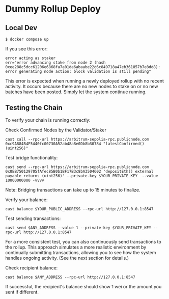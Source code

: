 # Dummy Rollup Deploy

## Local Dev

```
$ docker compose up
```

If you see this error:
```
error acting as staker                   
err="error advancing stake from node 2 (hash 0xee288c5dcc61206e6868fa7a01da6abaabe22d6c849718a47eb361857b7e8dd8): error generating node action: block validation is still pending"
```
This error is expected when running a newly deployed rollup with no recent activity. It occurs because there are no new nodes to stake on or no new batches have been posted. Simply let the system continue running.


## Testing the Chain

To verify your chain is running correctly:

Check Confirmed Nodes by the Validator/Staker

```
cast call --rpc-url https://arbitrum-sepolia-rpc.publicnode.com 0xc9A884B4F5440fc00730A52ab48a8e0Db8b30784 "latestConfirmed()(uint256)"
```

Test bridge functionality:

```
cast send --rpc-url https://arbitrum-sepolia-rpc.publicnode.com 0x0EB750129705fAfec85B0b1BF17B3c8bA3504602 'depositEth() external payable returns (uint256)' --private-key $YOUR_PRIVATE_KEY  --value 10000000000 -vvvv
```
Note: Bridging transactions can take up to 15 minutes to finalize.

Verify your balance:

```
cast balance $YOUR_PUBLIC_ADDRESS --rpc-url http://127.0.0.1:8547
```

Test sending transactions:

```
cast send $ANY_ADDRESS --value 1 --private-key $YOUR_PRIVATE_KEY --rpc-url http://127.0.0.1:8547
```

For a more consistent test, you can also continuously send transactions to the rollup. This approach simulates a more realistic environment by continually submitting transactions, allowing you to see how the system handles ongoing activity. (See the next section for details.)

Check recipient balance:

```
cast balance $ANY_ADDRESS --rpc-url http://127.0.0.1:8547
```

If successful, the recipient's balance should show 1 wei or the amount you sent if different.
